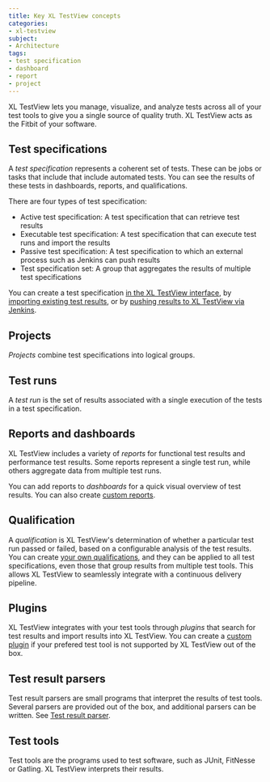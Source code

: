 ```yaml
---
title: Key XL TestView concepts
categories:
- xl-testview
subject:
- Architecture
tags:
- test specification
- dashboard
- report
- project
---
```


XL TestView lets you manage, visualize, and analyze tests across all of your test tools to give you a single source of quality truth. XL TestView acts as the Fitbit of your software.

## Test specifications

A *test specification* represents a coherent set of tests. These can be jobs or tasks that include  that include automated tests. You can see the results of these tests in dashboards, reports, and qualifications.

There are four types of test specification:

* Active test specification: A test specification that can retrieve test results
* Executable test specification: A test specification that can execute test runs and import the results
* Passive test specification: A test specification to which an external process such as Jenkins can push results
* Test specification set: A group that aggregates the results of multiple test specifications

You can create a test specification [in the XL TestView interface](/xl-testview/how-to/create-a-test-specification.html), by [importing existing test results](/xl-testview/how-to/import-test-results.html), or by [pushing results to XL TestView via Jenkins](/xl-testview/how-to/connect-to-a-jenkins-job.html).

## Projects

*Projects* combine test specifications into logical groups. 

## Test runs

A *test run* is the set of results associated with a single execution of the tests in a test specification.

## Reports and dashboards

XL TestView includes a variety of *reports* for functional test results and performance test results. Some reports represent a single test run, while others aggregate data from multiple test runs.

You can add reports to *dashboards* for a quick visual overview of test results. You can also create [custom reports](/xl-testview/how-to/create-a-custom-report.html).

## Qualification

A *qualification* is XL TestView's determination of whether a particular test run passed or failed, based on a configurable analysis of the test results. You can create [your own qualifications](/xl-testview/how-to/create-a-custom-qualification.html), and they can be applied to all test specifications, even those that group results from multiple test tools. This allows XL TestView to seamlessly integrate with a continuous delivery pipeline.

## Plugins

XL TestView integrates with your test tools through *plugins* that search for test results and import results into XL TestView. You can create a [custom plugin](/xl-testview/how-to/create-a-custom-test-results-parser.html) if your prefered test tool is not supported by XL TestView out of the box.

## Test result parsers
Test result parsers are small programs that interpret the results of test tools. Several parsers are provided out of the box, and additional parsers can be written. See [Test result parser](xl-testview/concept/test-result-parser.html). 

## Test tools
Test tools are the programs used to test software, such as JUnit, FitNesse or Gatling. XL TestView interprets their results.